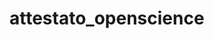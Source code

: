 # attestato_openscience

<object data="openscience_arca.pdf" width="1000" height="1000" type='application/pdf'/>
